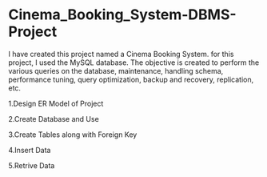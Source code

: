 # Cinema_Booking_System-DBMS-Project
I have created this project named a Cinema Booking System. for this project, I used the MySQL database. The objective is created to perform the various queries on the database, maintenance, handling schema, performance tuning, query optimization, backup and recovery, replication, etc.

1.Design ER Model of Project

2.Create Database and Use

3.Create Tables along with Foreign Key

4.Insert Data

5.Retrive Data
